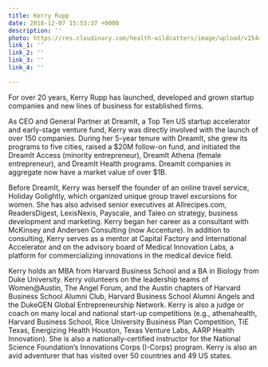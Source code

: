 ```yaml
---
title: Kerry Rupp
date: 2018-12-07 15:53:37 +0000
description: ''
photo: https://res.cloudinary.com/health-wildcatters/image/upload/v1544198031/image.png
link_1: ''
link_2: ''
link_3: ''
link_4: ''

---
```

For over 20 years, Kerry Rupp has launched, developed and grown startup companies and new lines of business for established firms.

As CEO and General Partner at DreamIt, a Top Ten US startup accelerator and early-stage venture fund, Kerry was directly involved with the launch of over 150 companies. During her 5-year tenure with DreamIt, she grew its programs to five cities, raised a $20M follow-on fund, and initiated the DreamIt Access (minority entrepreneur), DreamIt Athena (female entrepreneur), and DreamIt Health programs. DreamIt companies in aggregate now have a market value of over $1B.

Before DreamIt, Kerry was herself the founder of an online travel service, Holiday Golightly, which organized unique group travel excursions for women. She has also advised senior executives at Allrecipes.com, ReadersDigest, LexisNexis, Payscale, and Taleo on strategy, business development and marketing. Kerry began her career as a consultant with McKinsey and Andersen Consulting (now Accenture). In addition to consulting, Kerry serves as a mentor at Capital Factory and International Accelerator and on the advisory board of Medical Innovation Labs, a platform for commercializing innovations in the medical device field.

Kerry holds an MBA from Harvard Business School and a BA in Biology from Duke University. Kerry volunteers on the leadership teams of Women@Austin, The Angel Forum, and the Austin chapters of Harvard Business School Alumni Club, Harvard Business School Alumni Angels and the DukeGEN Global Entrepreneurship Network. Kerry is also a judge or coach on many local and national start-up competitions (e.g., athenahealth, Harvard Business School, Rice University Business Plan Competition, TiE Texas, Energizing Health Houston, Texas Venture Labs, AARP Health Innovation). She is also a nationally-certified instructor for the National Science Foundation’s Innovations Corps (I-Corps) program. Kerry is also an avid adventurer that has visited over 50 countries and 49 US states.